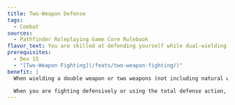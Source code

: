 ```yaml
---
title: Two-Weapon Defense
tags:
  - Combat
sources:
  - Pathfinder Roleplaying Game Core Rulebook
flavor_text: You are skilled at defending yourself while dual-wielding.
prerequisites:
  - Dex 15
  - "[Two-Weapon Fighting](/feats/two-weapon-fighting/)"
benefit: |
  When wielding a double weapon or two weapons (not including natural weapons or unarmed strikes), you gain a +1 shield bonus to your AC.

  When you are fighting defensively or using the total defense action, this shield bonus increases to +2.
---
```


